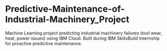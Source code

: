 # Predictive-Maintenance-of-Industrial-Machinery_Project
Machine Learning project predicting industrial machinery failures (tool wear, heat, power issues) using IBM Cloud. Built during IBM SkillsBuild Internship for proactive predictive maintenance.
